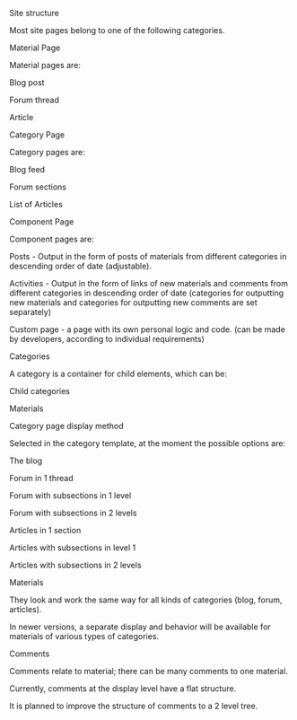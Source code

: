 Site structure

Most site pages belong to one of the following categories.


Material Page

Material pages are:

Blog post

Forum thread

Article


Category Page

Category pages are:

Blog feed

Forum sections

List of Articles


Component Page

Component pages are:

Posts - Output in the form of posts of materials from different categories in descending order of date (adjustable).

Activities - Output in the form of links of new materials and comments from different categories in descending order of date (categories for outputting new materials and categories for outputting new comments are set separately)

Custom page - a page with its own personal logic and code. (can be made by developers, according to individual requirements)


Categories

A category is a container for child elements, which can be:

Child categories

Materials


Category page display method

Selected in the category template, at the moment the possible options are:

The blog

Forum in 1 thread

Forum with subsections in 1 level

Forum with subsections in 2 levels

Articles in 1 section

Articles with subsections in level 1

Articles with subsections in 2 levels


Materials

They look and work the same way for all kinds of categories (blog, forum, articles).

In newer versions, a separate display and behavior will be available for materials of various types of categories.


Comments

Comments relate to material; there can be many comments to one material.

Currently, comments at the display level have a flat structure.

It is planned to improve the structure of comments to a 2 level tree.
